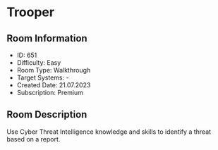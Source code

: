 ﻿# Trooper

## Room Information
- ID: 651
- Difficulty: Easy
- Room Type: Walkthrough
- Target Systems: -
- Created Date: 21.07.2023
- Subscription: Premium

## Room Description
Use Cyber Threat Intelligence knowledge and skills to identify a threat based on a report.
